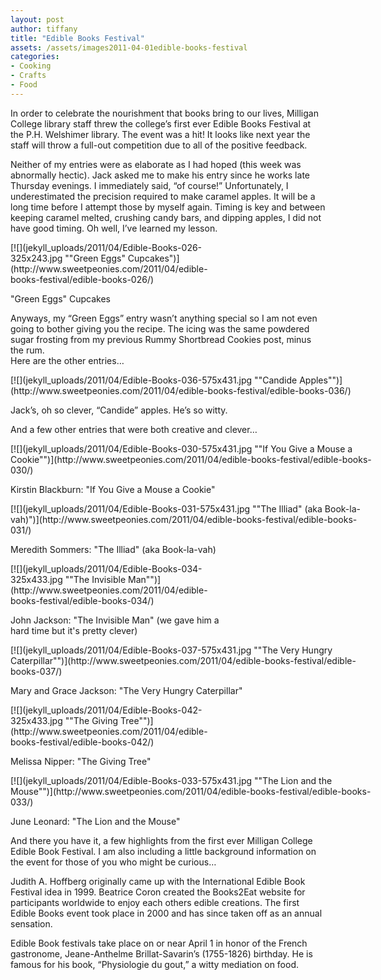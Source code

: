 ```yaml
---
layout: post
author: tiffany
title: "Edible Books Festival"
assets: /assets/images2011-04-01edible-books-festival
categories: 
- Cooking
- Crafts
- Food
---
```


In order to celebrate the nourishment that books bring to our lives, Milligan College library staff threw the college’s first ever Edible Books Festival at the P.H. Welshimer library. The event was a hit! It looks like next year the staff will throw a full-out competition due to all of the positive feedback.

Neither of my entries were as elaborate as I had hoped (this week was abnormally hectic). Jack asked me to make his entry since he works late Thursday evenings. I immediately said, “of course!” Unfortunately, I underestimated the precision required to make caramel apples. It will be a long time before I attempt those by myself again. Timing is key and between keeping caramel melted, crushing candy bars, and dipping apples, I did not have good timing. Oh well, I’ve learned my lesson.

<div id="attachment_544" style="width: 335px" class="wp-caption aligncenter">[![](jekyll_uploads/2011/04/Edible-Books-026-325x243.jpg ""Green Eggs" Cupcakes")](http://www.sweetpeonies.com/2011/04/edible-books-festival/edible-books-026/)

"Green Eggs" Cupcakes

</div>

Anyways, my “Green Eggs” entry wasn’t anything special so I am not even going to bother giving you the recipe. The icing was the same powdered sugar frosting from my previous Rummy Shortbread Cookies post, minus the rum.  
Here are the other entries…

<div id="attachment_549" style="width: 585px" class="wp-caption alignleft">[![](jekyll_uploads/2011/04/Edible-Books-036-575x431.jpg ""Candide Apples"")](http://www.sweetpeonies.com/2011/04/edible-books-festival/edible-books-036/)

Jack’s, oh so clever, “Candide” apples. He’s so witty.

</div>

And a few other entries that were both creative and clever…

<div id="attachment_545" style="width: 585px" class="wp-caption alignleft">[![](jekyll_uploads/2011/04/Edible-Books-030-575x431.jpg ""If You Give a Mouse a Cookie"")](http://www.sweetpeonies.com/2011/04/edible-books-festival/edible-books-030/)

Kirstin Blackburn: "If You Give a Mouse a Cookie"

</div>

<div id="attachment_546" style="width: 585px" class="wp-caption alignleft">[![](jekyll_uploads/2011/04/Edible-Books-031-575x431.jpg ""The Illiad" (aka Book-la-vah)")](http://www.sweetpeonies.com/2011/04/edible-books-festival/edible-books-031/)

Meredith Sommers: "The Illiad" (aka Book-la-vah)

</div>

<div id="attachment_548" style="width: 335px" class="wp-caption aligncenter">[![](jekyll_uploads/2011/04/Edible-Books-034-325x433.jpg ""The Invisible Man"")](http://www.sweetpeonies.com/2011/04/edible-books-festival/edible-books-034/)

John Jackson: "The Invisible Man" (we gave him a hard time but it's pretty clever)

</div>

<div id="attachment_550" style="width: 585px" class="wp-caption alignleft">[![](jekyll_uploads/2011/04/Edible-Books-037-575x431.jpg ""The Very Hungry Caterpillar"")](http://www.sweetpeonies.com/2011/04/edible-books-festival/edible-books-037/)

Mary and Grace Jackson: "The Very Hungry Caterpillar"

</div>

<div id="attachment_551" style="width: 335px" class="wp-caption aligncenter">[![](jekyll_uploads/2011/04/Edible-Books-042-325x433.jpg ""The Giving Tree"")](http://www.sweetpeonies.com/2011/04/edible-books-festival/edible-books-042/)

Melissa Nipper: "The Giving Tree"

</div>

<div id="attachment_547" style="width: 585px" class="wp-caption alignleft">[![](jekyll_uploads/2011/04/Edible-Books-033-575x431.jpg ""The Lion and the Mouse"")](http://www.sweetpeonies.com/2011/04/edible-books-festival/edible-books-033/)

June Leonard: "The Lion and the Mouse"

</div>

And there you have it, a few highlights from the first ever Milligan College Edible Book Festival. I am also including a little background information on the event for those of you who might be curious…

Judith A. Hoffberg originally came up with the International Edible Book Festival idea in 1999\. Beatrice Coron created the Books2Eat website for participants worldwide to enjoy each others edible creations. The first Edible Books event took place in 2000 and has since taken off as an annual sensation.

Edible Book festivals take place on or near April 1 in honor of the French gastronome, Jeane-Anthelme Brillat-Savarin’s (1755-1826) birthday. He is famous for his book, “Physiologie du gout,” a witty mediation on food.